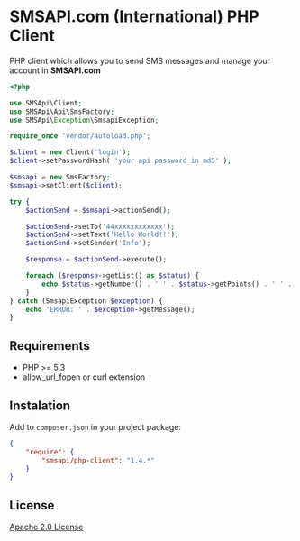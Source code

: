 ﻿# SMSAPI.com (International) PHP Client

PHP client which allows you to send SMS messages and manage your account in **SMSAPI.com**

```php
<?php

use SMSApi\Client;
use SMSApi\Api\SmsFactory;
use SMSApi\Exception\SmsapiException;

require_once 'vendor/autoload.php';

$client = new Client('login');
$client->setPasswordHash( 'your api password in md5' );

$smsapi = new SmsFactory;
$smsapi->setClient($client);

try {
	$actionSend = $smsapi->actionSend();

	$actionSend->setTo('44xxxxxxxxxxxx');
	$actionSend->setText('Hello World!!');
	$actionSend->setSender('Info');

	$response = $actionSend->execute();

	foreach ($response->getList() as $status) {
		echo $status->getNumber() . ' ' . $status->getPoints() . ' ' . $status->getStatus();
	}
} catch (SmsapiException $exception) {
	echo 'ERROR: ' . $exception->getMessage();
}
```

## Requirements

* PHP >= 5.3
* allow_url_fopen or curl extension

## Instalation

Add to `composer.json` in your project package:

```json
{
    "require": {
        "smsapi/php-client": "1.4.*"
    }
}
```

## License
[Apache 2.0 License](LICENSE)
